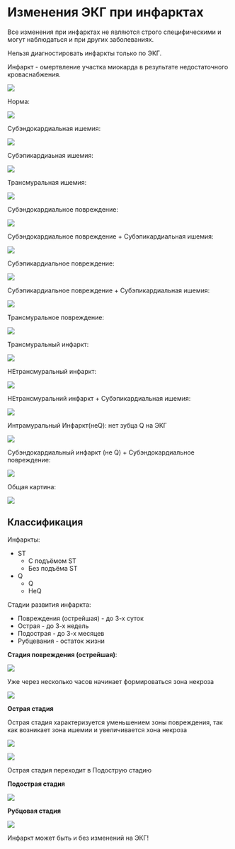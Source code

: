 # Изменения ЭКГ при инфарктах

Все изменения при инфарктах не являются строго специфическими и могут наблюдаться и при других заболеваниях.

Нельзя диагностировать инфаркты только по ЭКГ.

Инфаркт - омертвление участка миокарда в результате недостаточного кроваснабжения.

![](images/2020-11-02-00-29-51.png)

Норма:

![](images/2020-11-02-00-37-47.png)

Субэндокардиальная ишемия:

![](images/2020-11-02-00-38-21.png)

Субэпикардиаьная ишемия:

![](images/2020-11-02-00-39-04.png)

Трансмуральная ишемия:

![](images/2020-11-02-00-39-25.png)

Субэндокардиальное повреждение:

![](images/2020-11-02-00-40-05.png)

Субэндокардиальное повреждение + Субэпикардиальная ишемия:

![](images/2020-11-02-00-40-36.png)

Субэпикардиальное повреждение:

![](images/2020-11-02-00-41-05.png)

Субэпикардиальное повреждение + Субэпикардиальная ишемия:

![](images/2020-11-02-00-41-33.png)

Трансмуральное повреждение:

![](images/2020-11-02-00-41-55.png)

Трансмуральный инфаркт:

![](images/2020-11-02-00-44-10.png)

НЕтрансмуральный инфаркт:

![](images/2020-11-02-00-45-01.png)

НЕтрансмуральний инфаркт + Субэпикардиальная ишемия:

![](images/2020-11-02-00-46-04.png)

Интрамуральный Инфаркт(неQ): нет зубца Q на ЭКГ

![](images/2020-11-02-00-46-53.png)

Субэндокардиальный инфаркт (не Q) + Субэндокардиальное повреждение:

![](images/2020-11-02-00-47-47.png)

Общая картина:

![](images/2020-11-02-00-51-18.png)

## Классификация

Инфаркты:
* ST
  * С подъёмом ST
  * Без подъёма ST
*  Q
    * Q
    * НеQ

Стадии развития инфаркта:
* Повреждения (острейшая) - до 3-х суток
* Острая - до 3-х недель
* Подострая - до 3-х месяцев
* Рубцевания - остаток жизни

**Стадия повреждения (острейшая)**:

![](images/2020-11-02-00-55-27.png)

Уже через несколько часов начинает формироваться зона некроза

![](images/2020-11-02-00-56-05.png)

**Острая стадия**

Острая стадия характеризуется уменьшением зоны повреждения, так как возникает зона ишемии и увеличивается хона некроза

![](images/2020-11-02-00-59-34.png)

![](images/2020-11-02-01-00-20.png)

Острая стадия переходит в Подострую стадию

**Подострая стадия**

![](images/2020-11-02-01-01-29.png)

**Рубцовая стадия**

![](images/2020-11-02-01-02-06.png)

Инфаркт может быть и без изменений на ЭКГ!